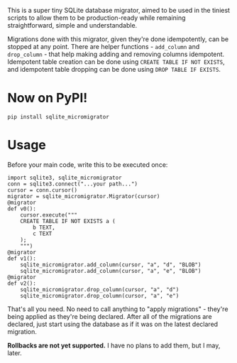 This is a super tiny SQLite database migrator, aimed to be used in the tiniest scripts to allow them to be production-ready while remaining straightforward, simple and understandable.

Migrations done with this migrator, given they're done idempotently, can be stopped at any point. There are helper functions - `add_column` and `drop_column` - that help making adding and removing columns idempotent. Idempotent table creation can be done using `CREATE TABLE IF NOT EXISTS`, and idempotent table dropping can be done using `DROP TABLE IF EXISTS`.

# Now on PyPI!

`pip install sqlite_micromigrator`

# Usage

Before your main code, write this to be executed once:

```
import sqlite3, sqlite_micromigrator
conn = sqlite3.connect("...your path...")
cursor = conn.cursor()
migrator = sqlite_micromigrator.Migrator(cursor)
@migrator
def v0():
    cursor.execute("""
    CREATE TABLE IF NOT EXISTS a (
        b TEXT,
        c TEXT
    );
    """)
@migrator
def v1():
    sqlite_micromigrator.add_column(cursor, "a", "d", "BLOB")
    sqlite_micromigrator.add_column(cursor, "a", "e", "BLOB")
@migrator
def v2():
    sqlite_micromigrator.drop_column(cursor, "a", "d")
    sqlite_micromigrator.drop_column(cursor, "a", "e")
```

That's all you need. No need to call anything to "apply migrations" - they're being applied as they're being declared. After all of the migrations are declared, just start using the database as if it was on the latest declared migration.

**Rollbacks are not yet supported.** I have no plans to add them, but I may, later.
